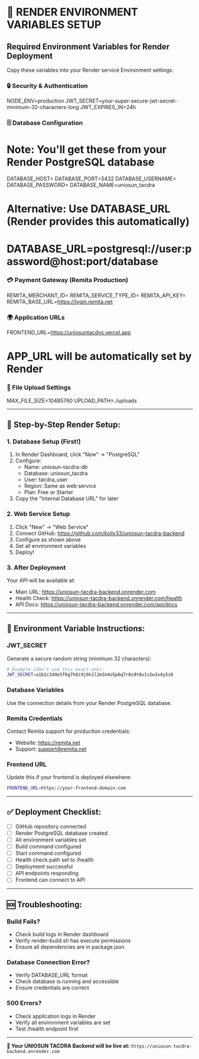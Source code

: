 # 🔐 RENDER ENVIRONMENT VARIABLES SETUP

## Required Environment Variables for Render Deployment

Copy these variables into your Render service Environment settings:

### 🔒 Security & Authentication
NODE_ENV=production
JWT_SECRET=your-super-secure-jwt-secret-minimum-32-characters-long
JWT_EXPIRES_IN=24h

### 🗄️ Database Configuration
# Note: You'll get these from your Render PostgreSQL database
DATABASE_HOST=<your-render-database-host>
DATABASE_PORT=5432
DATABASE_USERNAME=<your-database-username>
DATABASE_PASSWORD=<your-database-password>
DATABASE_NAME=uniosun_tacdra

# Alternative: Use DATABASE_URL (Render provides this automatically)
# DATABASE_URL=postgresql://user:password@host:port/database

### 💳 Payment Gateway (Remita Production)
REMITA_MERCHANT_ID=<your-production-merchant-id>
REMITA_SERVICE_TYPE_ID=<your-production-service-type>
REMITA_API_KEY=<your-production-api-key>
REMITA_BASE_URL=https://login.remita.net

### 🌍 Application URLs
FRONTEND_URL=https://uniosuntacdvs.vercel.app
# APP_URL will be automatically set by Render

### 📁 File Upload Settings
MAX_FILE_SIZE=10485760
UPLOAD_PATH=./uploads

---

## 🚀 Step-by-Step Render Setup:

### 1. Database Setup (First!)
1. In Render Dashboard, click "New" → "PostgreSQL"
2. Configure:
   - Name: uniosun-tacdra-db
   - Database: uniosun_tacdra
   - User: tacdra_user
   - Region: Same as web service
   - Plan: Free or Starter
3. Copy the "Internal Database URL" for later

### 2. Web Service Setup
1. Click "New" → "Web Service" 
2. Connect GitHub: https://github.com/kolly33/uniosun-tacdra-backend
3. Configure as shown above
4. Set all environment variables
5. Deploy!

### 3. After Deployment
Your API will be available at:
- Main URL: https://uniosun-tacdra-backend.onrender.com
- Health Check: https://uniosun-tacdra-backend.onrender.com/health
- API Docs: https://uniosun-tacdra-backend.onrender.com/api/docs

---

## 🔧 Environment Variable Instructions:

### JWT_SECRET
Generate a secure random string (minimum 32 characters):
```bash
# Example (don't use this exact one):
JWT_SECRET=a1b2c3d4e5f6g7h8i9j0k1l2m3n4o5p6q7r8s9t0u1v2w3x4y5z6
```

### Database Variables
Use the connection details from your Render PostgreSQL database.

### Remita Credentials
Contact Remita support for production credentials:
- Website: https://remita.net
- Support: support@remita.net

### Frontend URL
Update this if your frontend is deployed elsewhere:
```bash
FRONTEND_URL=https://your-frontend-domain.com
```

---

## ✅ Deployment Checklist:

- [ ] GitHub repository connected
- [ ] Render PostgreSQL database created
- [ ] All environment variables set
- [ ] Build command configured
- [ ] Start command configured
- [ ] Health check path set to /health
- [ ] Deployment successful
- [ ] API endpoints responding
- [ ] Frontend can connect to API

---

## 🆘 Troubleshooting:

### Build Fails?
- Check build logs in Render dashboard
- Verify render-build.sh has execute permissions
- Ensure all dependencies are in package.json

### Database Connection Error?
- Verify DATABASE_URL format
- Check database is running and accessible
- Ensure credentials are correct

### 500 Errors?
- Check application logs in Render
- Verify all environment variables are set
- Test /health endpoint first

---

**🎯 Your UNIOSUN TACDRA Backend will be live at:**
`https://uniosun-tacdra-backend.onrender.com`
